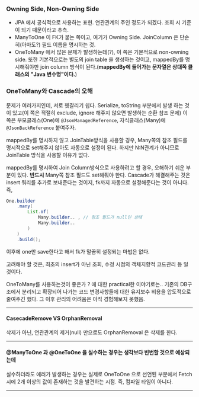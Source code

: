 
### Owning Side, Non-Owning Side
- JPA 에서 공식적으로 사용하는 표현. 연관관계의 주인 정도가 되겠다. 조회 시 기준이 되기 때문이라고 추측.  
- ManyToOne 이 FK가 붙는 쪽이고, 여기가 Owning Side. JoinColumn 은 단순히(아마도?) 필드 이름을 명시하는 것.
- OneToMany 에서 많은 문제가 발생하는데(?), 이 쪽은 기본적으로 non-owning side. 또한 기본적으로는 별도의 join table 을 생성하는 것이고, mappedBy를 명시해줘야만 join column 방식이 된다.(**mappedBy에 들어가는 문자열은 상대쪽 클래스의 "Java 변수명"이다.**)

### OneToMany와 Cascade의 오해
문제가 여러가지인데, 서로 헷갈리기 쉽다.
Serialize, toString 부분에서 발생 하는 것이 있고(이 쪽은 적절히 exclude, ignore 해주지 않으면 발생하는 순환 참조 문제) 
이 쪽은 부모클래스(One)에 `@JsonManagedReference`, 자식클래스(Many)에 `@JsonBackReference` 붙여주자.

mappedBy를 명시하지 않고 JoinTable방식을 사용할 경우, Many쪽의 참조 필드를 명시적으로 set해주지 않아도 자동으로 설정이 된다. 하지만 N:N관계가 아니므로 JoinTable 방식을 사용할 이유가 없다.

mappedBy를 명시하여 Join Column방식으로 사용하려고 할 경우, 오해하기 쉬운 부분이 있다.
**반드시** Many쪽 참조 필드도 set해줘야 한다. Cascade가 해결해주는 것은 insert 쿼리를 추가로 보내준다는 것이지, fk까지 자동으로 설정해준다는 것이 아니다.
즉, 
```java
One.builder
	.many(
		List.of(
			Many.builder.. , // 참조 필드가 null인 상태
			Many.builder..		
		)
	)
	.build();
```
이후에 one만 save한다고 해서 fk가 말끔히 설정되는 마법은 없다.

고려해야 할 것은, 최초의 insert가 아닌
조회, 수정 시점의 객체지향적 코드관리 등 일 것이다.

OneToMany를 사용하는것이 좋은가 ? 에 대한 practical한 이야기로는.. 기존의 DB구조에서 분리되고 확장되어 나가는 코드 변경사항들에 대한 유지보수 비용을 압도적으로 줄여주긴 했다. 그 이후 관리의 어려움은 아직 경험해보지 못했음.


---

#### CasecadeRemove VS OrphanRemoval
삭제가 아닌, 연관관계의 제거(null) 만으로도 OrphanRemoval 은 삭제를 한다.  

---

#### @ManyToOne 과 @OneToOne 을 실수하는 경우는 생각보다 빈번할 것으로 예상되는데
실수하더라도 에러가 발생하는 경우는 실제로 OneToOne 으로 선언된 부분에서 Fetch 시에 2개 이상의 값이 존재하는 것을 발견하는 시점. 즉, 컴파일 타임이 아니다.  

---


